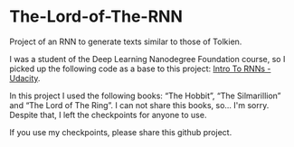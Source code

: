 # The-Lord-of-The-RNN

Project of an RNN to generate texts similar to those of Tolkien.

I was a student of the Deep Learning Nanodegree Foundation course, so I picked up the following code as a base to this project: [Intro To RNNs - Udacity](https://github.com/udacity/deep-learning/tree/master/intro-to-rnns).

In this project I used the following books: “The Hobbit”, “The Silmarillion” and “The Lord of The Ring”. I can not share this books, so... I'm sorry. Despite that, I left the checkpoints for anyone to use.

If you use my checkpoints, please share this github project.
